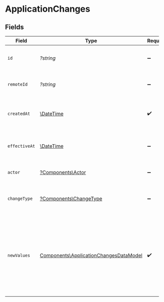 # ApplicationChanges


## Fields

| Field                                                                                                                        | Type                                                                                                                         | Required                                                                                                                     | Description                                                                                                                  | Example                                                                                                                      |
| ---------------------------------------------------------------------------------------------------------------------------- | ---------------------------------------------------------------------------------------------------------------------------- | ---------------------------------------------------------------------------------------------------------------------------- | ---------------------------------------------------------------------------------------------------------------------------- | ---------------------------------------------------------------------------------------------------------------------------- |
| `id`                                                                                                                         | *?string*                                                                                                                    | :heavy_minus_sign:                                                                                                           | Unique identifier                                                                                                            | 8187e5da-dc77-475e-9949-af0f1fa4e4e3                                                                                         |
| `remoteId`                                                                                                                   | *?string*                                                                                                                    | :heavy_minus_sign:                                                                                                           | Provider's unique identifier                                                                                                 | 8187e5da-dc77-475e-9949-af0f1fa4e4e3                                                                                         |
| `createdAt`                                                                                                                  | [\DateTime](https://www.php.net/manual/en/class.datetime.php)                                                                | :heavy_check_mark:                                                                                                           | Timestamp when the change was created                                                                                        | 2024-01-15T10:30:00Z                                                                                                         |
| `effectiveAt`                                                                                                                | [\DateTime](https://www.php.net/manual/en/class.datetime.php)                                                                | :heavy_minus_sign:                                                                                                           | Timestamp when the change became effective                                                                                   | 2024-01-15T10:30:00Z                                                                                                         |
| `actor`                                                                                                                      | [?Components\Actor](../../Models/Components/Actor.md)                                                                        | :heavy_minus_sign:                                                                                                           | The actor who made the change                                                                                                |                                                                                                                              |
| `changeType`                                                                                                                 | [?Components\ChangeType](../../Models/Components/ChangeType.md)                                                              | :heavy_minus_sign:                                                                                                           | The type of change that occurred to the application                                                                          |                                                                                                                              |
| `newValues`                                                                                                                  | [Components\ApplicationChangesDataModel](../../Models/Components/ApplicationChangesDataModel.md)                             | :heavy_check_mark:                                                                                                           | The new values for changed application properties. Only includes fields that commonly change over the application lifecycle. |                                                                                                                              |